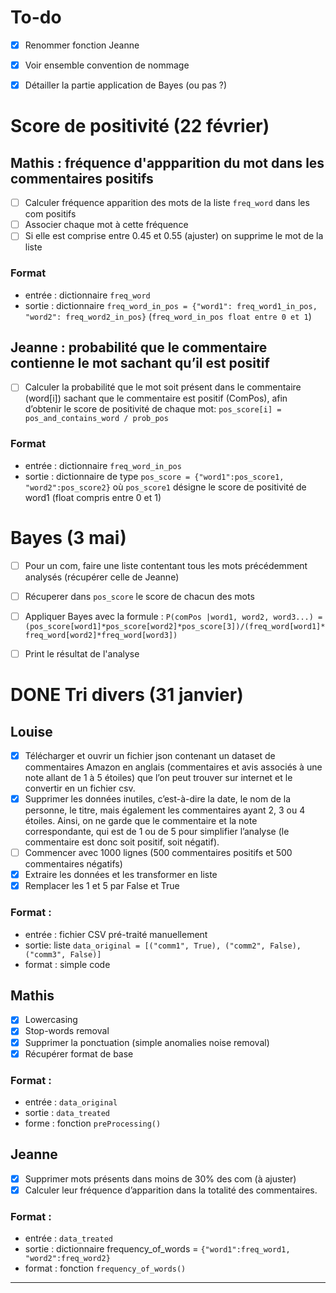 # To-do
- [X] Renommer fonction Jeanne
- [X] Voir ensemble convention de nommage
- [X] Détailler la partie application de Bayes (ou pas ?)



# Score de positivité (22 février)

## Mathis : fréquence d'appparition du mot dans les commentaires positifs
- [ ] Calculer fréquence apparition des mots de la liste `freq_word` dans les com positifs
- [ ] Associer chaque mot à cette fréquence
- [ ] Si elle est comprise entre 0.45 et 0.55 (ajuster) on supprime le mot de la liste

### Format
- entrée : dictionnaire `freq_word`
- sortie : dictionnaire `freq_word_in_pos = {"word1": freq_word1_in_pos, "word2": freq_word2_in_pos}` (`freq_word_in_pos float entre 0 et 1`)

## Jeanne :  probabilité que le commentaire contienne le mot sachant qu’il est positif 
- [ ] Calculer la probabilité que le mot soit présent dans le commentaire (word[i]) sachant que le commentaire est positif (ComPos), afin d’obtenir le score de positivité de chaque mot: `pos_score[i] = pos_and_contains_word / prob_pos`

### Format
- entrée : dictionnaire `freq_word_in_pos`
- sortie : dictionnaire de type `pos_score = {"word1":pos_score1, "word2":pos_score2}` où `pos_score1` désigne le score de positivité de word1 (float compris entre 0 et 1)


# Bayes (3 mai)

- [ ] Pour un com, faire une liste contentant tous les mots précédemment analysés (récupérer celle de Jeanne)
- [ ] Récuperer dans `pos_score` le score de chacun des mots
- [ ] Appliquer Bayes avec la formule : `P(comPos |word1, word2, word3...) = (pos_score[word1]*pos_score[word2]*pos_score[3])/(freq_word[word1]*freq_word[word2]*freq_word[word3])`
- [ ] Print le résultat de l'analyse


# **DONE** Tri divers (31 janvier)

## Louise
- [X] Télécharger et ouvrir un fichier json contenant un dataset de commentaires Amazon en anglais (commentaires et avis associés à une note allant de 1 à 5 étoiles) que l’on peut trouver sur internet et le convertir en un fichier csv.
- [X] Supprimer les données inutiles, c’est-à-dire la date, le nom de la personne, le titre, mais également les commentaires ayant 2, 3 ou 4 étoiles. Ainsi, on ne garde que le commentaire et la note correspondante, qui est de 1 ou de 5 pour simplifier l’analyse (le commentaire est donc soit positif, soit négatif).
- [ ] Commencer avec 1000 lignes (500 commentaires positifs et 500 commentaires négatifs)
- [X] Extraire les données et les transformer en liste
- [X] Remplacer les 1 et 5 par False et True

### Format :
- entrée : fichier CSV pré-traité manuellement
- sortie: liste `data_original = [("comm1", True), ("comm2", False), ("comm3", False)]`
- format : simple code


## Mathis
- [X] Lowercasing
- [X] Stop-words removal
- [X] Supprimer la ponctuation (simple anomalies noise removal)
- [X] Récupérer format de base

### Format :
- entrée : `data_original`
- sortie : `data_treated`
- forme : fonction `preProcessing()`


## Jeanne

- [X] Supprimer mots présents dans moins de 30% des com (à ajuster)
- [X] Calculer leur fréquence d’apparition dans la totalité des commentaires.

### Format :
- entrée : `data_treated`
- sortie : dictionnaire frequency_of_words = `{"word1":freq_word1, "word2":freq_word2}`
- format : fonction `frequency_of_words()`

---
